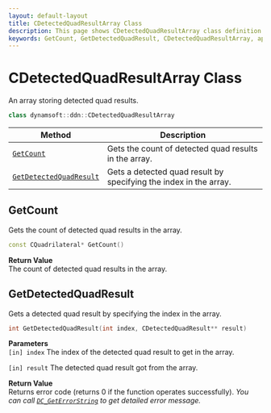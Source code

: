 ```yaml
---
layout: default-layout
title: CDetectedQuadResultArray Class
description: This page shows CDetectedQuadResultArray class definition of Dynamsoft Document Normalizer SDK C++ Edition.
keywords: GetCount, GetDetectedQuadResult, CDetectedQuadResultArray, api reference
---
```


# CDetectedQuadResultArray Class

An array storing detected quad results.

```cpp
class dynamsoft::ddn::CDetectedQuadResultArray
```

| Method | Description |
|--------|-------------|
| [`GetCount`](#getcount) | Gets the count of detected quad results in the array.|
| [`GetDetectedQuadResult`](#getdetectedquadresult) | Gets a detected quad result by specifying the index in the array.|

## GetCount

Gets the count of detected quad results in the array.

```cpp
const CQuadrilateral* GetCount() 
```

**Return Value**  
The count of detected quad results in the array.

## GetDetectedQuadResult

Gets a detected quad result by specifying the index in the array.

```cpp
int GetDetectedQuadResult(int index, CDetectedQuadResult** result) 
```

**Parameters**  
`[in] index` The index of the detected quad result to get in the array.

`[in] result` The detected quad result got from the array.

**Return Value**  
Returns error code (returns 0 if the function operates successfully).
*You can call [`DC_GetErrorString`](document-normalizer-general.md#dc_geterrorstring) to get detailed error message.*
